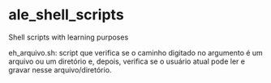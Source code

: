 # ale_shell_scripts
Shell scripts with learning purposes

eh_arquivo.sh:
  script que verifica se o caminho digitado no argumento é um arquivo ou um diretório e, depois, verifica se o usuário atual pode ler e gravar nesse arquivo/diretório.
